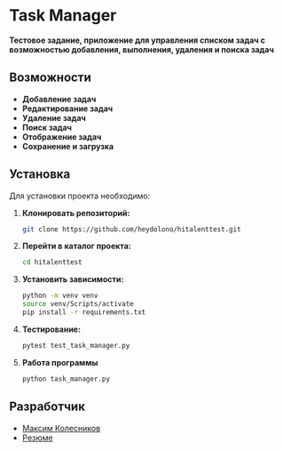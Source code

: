 # Task Manager

**Тестовое задание, приложение для управления списком задач с возможностью добавления, выполнения, удаления и поиска задач** 

## Возможности

- **Добавление задач**
- **Редактирование задач**
- **Удаление задач**
- **Поиск задач**
- **Отображение задач**
- **Сохранение и загрузка**

## Установка

Для установки проекта необходимо:

1. **Клонировать репозиторий:**
   ```bash
   git clone https://github.com/heydolono/hitalenttest.git
   ```

2. **Перейти в каталог проекта:**
   ```bash
   cd hitalenttest
   ```

3. **Установить зависимости:**
   ```bash
   python -m venv venv
   source venv/Scripts/activate
   pip install -r requirements.txt
   ```

4. **Тестирование:**
   ```bash
   pytest test_task_manager.py
   ```

5. **Работа программы**
   ```bash
   python task_manager.py
   ```

## Разработчик
- [Максим Колесников](https://github.com/heydolono)
- [Резюме](https://career.habr.com/heydolono)